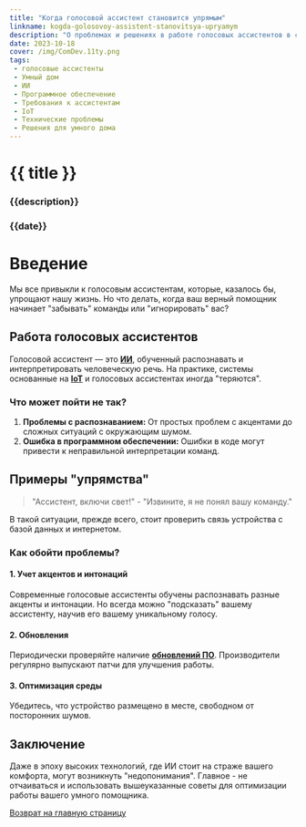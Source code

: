 ```yaml
---
title: "Когда голосовой ассистент становится упрямым"
linkname: kogda-golosovoy-assistent-stanovitsya-upryamym
description: "О проблемах и решениях в работе голосовых ассистентов в системе 'Умный дом'."
date: 2023-10-18
cover: /img/ComDev.11ty.png
tags:
 - голосовые ассистенты
 - Умный дом
 - ИИ
 - Программное обеспечение
 - Требования к ассистентам
 - IoT
 - Технические проблемы
 - Решения для умного дома
---
```


# {{ title }}
### {{description}}
### {{date}}

# Введение

Мы все привыкли к голосовым ассистентам, которые, казалось бы, упрощают нашу жизнь. Но что делать, когда ваш верный помощник начинает "забывать" команды или "игнорировать" вас?

## Работа голосовых ассистентов

Голосовой ассистент — это **[ИИ](/)**, обученный распознавать и интерпретировать человеческую речь. На практике, системы основанные на **[IoT](/)** и голосовых ассистентах иногда "теряются".

### Что может пойти не так?

1. **Проблемы с распознаванием:** От простых проблем с акцентами до сложных ситуаций с окружающим шумом.
2. **Ошибка в программном обеспечении:** Ошибки в коде могут привести к неправильной интерпретации команд.

## Примеры "упрямства"

> "Ассистент, включи свет!" - "Извините, я не понял вашу команду."
 
В такой ситуации, прежде всего, стоит проверить связь устройства с базой данных и интернетом. 

### Как обойти проблемы?

#### 1. Учет акцентов и интонаций

Современные голосовые ассистенты обучены распознавать разные акценты и интонации. Но всегда можно "подсказать" вашему ассистенту, научив его вашему уникальному голосу.

#### 2. Обновления

Периодически проверяйте наличие **[обновлений ПО](/)**. Производители регулярно выпускают патчи для улучшения работы.

#### 3. Оптимизация среды

Убедитесь, что устройство размещено в месте, свободном от посторонних шумов.

## Заключение

Даже в эпоху высоких технологий, где ИИ стоит на страже вашего комфорта, могут возникнуть "недопонимания". Главное - не отчаиваться и использовать вышеуказанные советы для оптимизации работы вашего умного помощника.

[Возврат на главную страницу](/)
